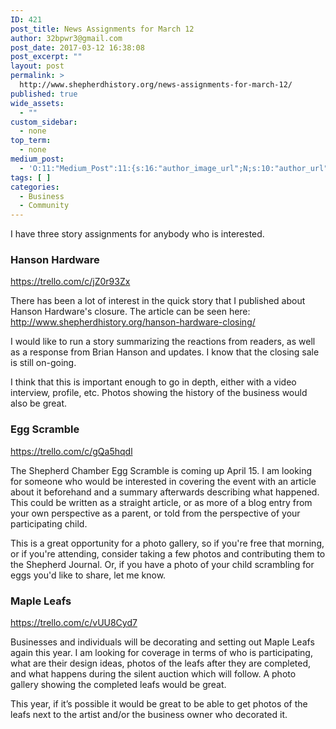 ```yaml
---
ID: 421
post_title: News Assignments for March 12
author: 32bpwr3@gmail.com
post_date: 2017-03-12 16:38:08
post_excerpt: ""
layout: post
permalink: >
  http://www.shepherdhistory.org/news-assignments-for-march-12/
published: true
wide_assets:
  - ""
custom_sidebar:
  - none
top_term:
  - none
medium_post:
  - 'O:11:"Medium_Post":11:{s:16:"author_image_url";N;s:10:"author_url";N;s:11:"byline_name";N;s:12:"byline_email";N;s:10:"cross_link";s:2:"no";s:2:"id";N;s:21:"follower_notification";s:3:"yes";s:7:"license";s:19:"all-rights-reserved";s:14:"publication_id";s:12:"881fb60cdbf3";s:6:"status";s:4:"none";s:3:"url";N;}'
tags: [ ]
categories:
  - Business
  - Community
---
```

I have three story assignments for anybody who is interested.
<h3>Hanson Hardware</h3>
<a href="https://trello.com/c/jZ0r93Zx">https://trello.com/c/jZ0r93Zx</a>

There has been a lot of interest in the quick story that I published about Hanson Hardware's closure. The article can be seen here: <a href="http://www.shepherdhistory.org/hanson-hardware-closing/">http://www.shepherdhistory.org/hanson-hardware-closing/</a>

I would like to run a story summarizing the reactions from readers, as well as a response from Brian Hanson and updates. I know that the closing sale is still on-going.

I think that this is important enough to go in depth, either with a video interview, profile, etc. Photos showing the history of the business would also be great.
<h3>Egg Scramble</h3>
<a href="https://trello.com/c/gQa5hqdl">https://trello.com/c/gQa5hqdl</a>

The Shepherd Chamber Egg Scramble is coming up April 15. I am looking for someone who would be interested in covering the event with an article about it beforehand and a summary afterwards describing what happened. This could be written as a straight article, or as more of a blog entry from your own perspective as a parent, or told from the perspective of your participating child.

This is a great opportunity for a photo gallery, so if you're free that morning, or if you're attending, consider taking a few photos and contributing them to the Shepherd Journal. Or, if you have a photo of your child scrambling for eggs you'd like to share, let me know.
<h3>Maple Leafs</h3>
<a href="https://trello.com/c/vUU8Cyd7">https://trello.com/c/vUU8Cyd7</a>

Businesses and individuals will be decorating and setting out Maple Leafs again this year. I am looking for coverage in terms of who is participating, what are their design ideas, photos of the leafs after they are completed, and what happens during the silent auction which will follow. A photo gallery showing the completed leafs would be great.

This year, if it’s possible it would be great to be able to get photos of the leafs next to the artist and/or the business owner who decorated it.